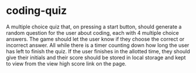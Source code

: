 # coding-quiz
A multiple choice quiz that, on pressing a start button, should generate a random question for the user about coding, each with 4 multiple choice answers.  The game should let the user know if they choose the correct or incorrect answer. All while there is a timer counting down how long the user has left to finish the quiz. If the user finishes in the allotted time, they should give their initials and their score should be stored in local storage and kept to view from the view high score link on the page. 
